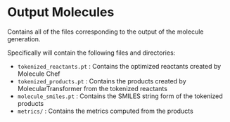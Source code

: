 # Output Molecules

Contains all of the files corresponding to the output of the molecule generation.

Specifically will contain the following files and directories:
- `tokenized_reactants.pt` : Contains the optimized reactants created by Molecule Chef
- `tokenized_products.pt` : Contains the products created by MolecularTransformer from the tokenized reactants
- `molecule_smiles.pt` : Contains the SMILES string form of the tokenized products
- `metrics/` : Contains the metrics computed from the products
